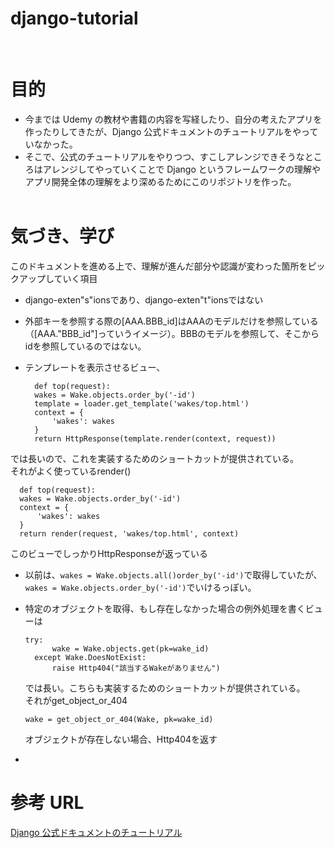 # django-tutorial

<br>

# 目的

- 今までは Udemy の教材や書籍の内容を写経したり、自分の考えたアプリを作ったりしてきたが、Django 公式ドキュメントのチュートリアルをやっていなかった。
- そこで、公式のチュートリアルをやりつつ、すこしアレンジできそうなところはアレンジしてやっていくことで Django というフレームワークの理解やアプリ開発全体の理解をより深めるためにこのリポジトリを作った。<br><br>

# 気づき、学び

このドキュメントを進める上で、理解が進んだ部分や認識が変わった箇所をピックアップしていく項目<br>

- django-exten"s"ionsであり、django-exten"t"ionsではない


- 外部キーを参照する際の[AAA.BBB_id]はAAAのモデルだけを参照している（[AAA."BBB_id"]っていうイメージ）。BBBのモデルを参照して、そこからidを参照しているのではない。


- テンプレートを表示させるビュー、
  ```
    def top(request):
    wakes = Wake.objects.order_by('-id')
    template = loader.get_template('wakes/top.html')
    context = {
        'wakes': wakes
    }
    return HttpResponse(template.render(context, request))
    ```
では長いので、これを実装するためのショートカットが提供されている。<br>
それがよく使っているrender()<br>
  ```
    def top(request):
    wakes = Wake.objects.order_by('-id')
    context = {
        'wakes': wakes
    }
    return render(request, 'wakes/top.html', context)
  ```
  このビューでしっかりHttpResponseが返っている


- 以前は、```wakes = Wake.objects.all()order_by('-id')```で取得していたが、<br>```wakes = Wake.objects.order_by('-id')```でいけるっぽい。


- 特定のオブジェクトを取得、もし存在しなかった場合の例外処理を書くビューは<br>
  ```
  try:
        wake = Wake.objects.get(pk=wake_id)
    except Wake.DoesNotExist:
        raise Http404("該当するWakeがありません")
  ```
  では長い。こちらも実装するためのショートカットが提供されている。<br>
  それがget_object_or_404<br>
  ```
  wake = get_object_or_404(Wake, pk=wake_id)
  ```
  オブジェクトが存在しない場合、Http404を返す


- 
# 参考 URL

[Django 公式ドキュメントのチュートリアル](https://docs.djangoproject.com/ja/3.2/intro/tutorial01/)
